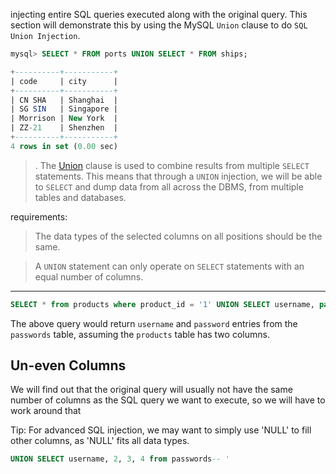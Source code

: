 injecting entire SQL queries executed along with the original query. This section will demonstrate this by using the MySQL `Union` clause to do `SQL Union Injection`.

```sql
mysql> SELECT * FROM ports UNION SELECT * FROM ships;

+----------+-----------+
| code     | city      |
+----------+-----------+
| CN SHA   | Shanghai  |
| SG SIN   | Singapore |
| Morrison | New York  |
| ZZ-21    | Shenzhen  |
+----------+-----------+
4 rows in set (0.00 sec)
```

>. The [Union](https://dev.mysql.com/doc/refman/8.0/en/union.html) clause is used to combine results from multiple `SELECT` statements. This means that through a `UNION` injection, we will be able to `SELECT` and dump data from all across the DBMS, from multiple tables and databases.


requirements:
>The data types of the selected columns on all positions should be the same.

>A `UNION` statement can only operate on `SELECT` statements with an equal number of columns.

---


```sql
SELECT * from products where product_id = '1' UNION SELECT username, password from passwords-- '
```
The above query would return `username` and `password` entries from the `passwords` table, assuming the `products` table has two columns.


## Un-even Columns

We will find out that the original query will usually not have the same number of columns as the SQL query we want to execute, so we will have to work around that

Tip: For advanced SQL injection, we may want to simply use 'NULL' to fill other columns, as 'NULL' fits all data types.

```sql
UNION SELECT username, 2, 3, 4 from passwords-- '
```